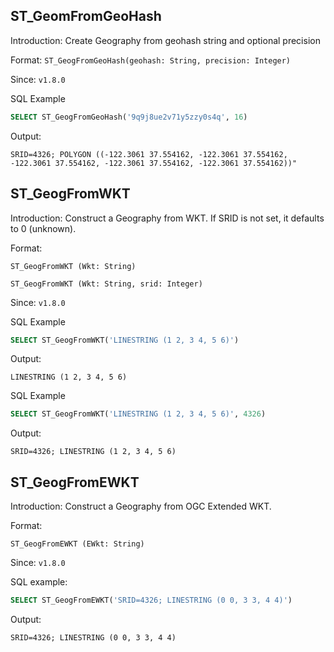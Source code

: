 <!--
 Licensed to the Apache Software Foundation (ASF) under one
 or more contributor license agreements.  See the NOTICE file
 distributed with this work for additional information
 regarding copyright ownership.  The ASF licenses this file
 to you under the Apache License, Version 2.0 (the
 "License"); you may not use this file except in compliance
 with the License.  You may obtain a copy of the License at

   http://www.apache.org/licenses/LICENSE-2.0

 Unless required by applicable law or agreed to in writing,
 software distributed under the License is distributed on an
 "AS IS" BASIS, WITHOUT WARRANTIES OR CONDITIONS OF ANY
 KIND, either express or implied.  See the License for the
 specific language governing permissions and limitations
 under the License.
 -->

## ST_GeomFromGeoHash

Introduction: Create Geography from geohash string and optional precision

Format: `ST_GeogFromGeoHash(geohash: String, precision: Integer)`

Since: `v1.8.0`

SQL Example

```sql
SELECT ST_GeogFromGeoHash('9q9j8ue2v71y5zzy0s4q', 16)
```

Output:

```
SRID=4326; POLYGON ((-122.3061 37.554162, -122.3061 37.554162, -122.3061 37.554162, -122.3061 37.554162, -122.3061 37.554162))"
```

## ST_GeogFromWKT

Introduction: Construct a Geography from WKT. If SRID is not set, it defaults to 0 (unknown).

Format:

`ST_GeogFromWKT (Wkt: String)`

`ST_GeogFromWKT (Wkt: String, srid: Integer)`

Since: `v1.8.0`

SQL Example

```sql
SELECT ST_GeogFromWKT('LINESTRING (1 2, 3 4, 5 6)')
```

Output:

```
LINESTRING (1 2, 3 4, 5 6)
```

SQL Example

```sql
SELECT ST_GeogFromWKT('LINESTRING (1 2, 3 4, 5 6)', 4326)
```

Output:

```
SRID=4326; LINESTRING (1 2, 3 4, 5 6)
```

## ST_GeogFromEWKT

Introduction: Construct a Geography from OGC Extended WKT.

Format:

`ST_GeogFromEWKT (EWkt: String)`

Since: `v1.8.0`

SQL example:

```sql
SELECT ST_GeogFromEWKT('SRID=4326; LINESTRING (0 0, 3 3, 4 4)')
```

Output:

```
SRID=4326; LINESTRING (0 0, 3 3, 4 4)
```
